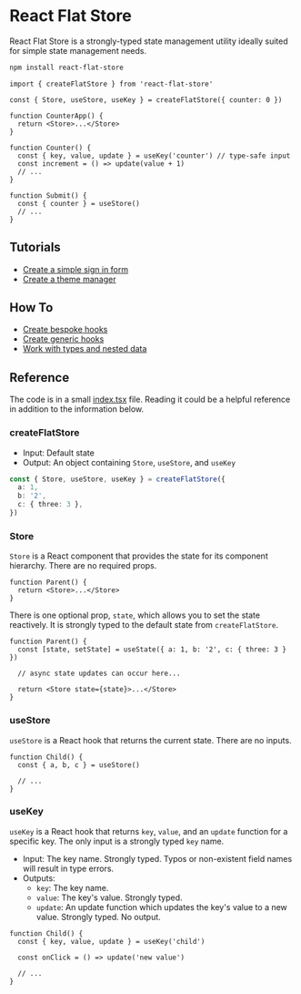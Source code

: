 # React Flat Store

React Flat Store is a strongly-typed state management utility ideally suited for simple state management needs.

```sh
npm install react-flat-store
```

```tsx
import { createFlatStore } from 'react-flat-store'

const { Store, useStore, useKey } = createFlatStore({ counter: 0 })

function CounterApp() {
  return <Store>...</Store>
}

function Counter() {
  const { key, value, update } = useKey('counter') // type-safe input
  const increment = () => update(value + 1)
  // ...
}

function Submit() {
  const { counter } = useStore()
  // ...
}
```

## Tutorials

- [Create a simple sign in form](/tests/tutorials/signInForm.tsx)
- [Create a theme manager](/tests/tutorials/theme.tsx)

## How To

- [Create bespoke hooks](/tests/howTo/bespokeHooks.tsx)
- [Create generic hooks](/tests/howTo/genericHooks.tsx)
- [Work with types and nested data](/tests/howTo/nestedData.tsx)

## Reference

The code is in a small [index.tsx](/index.tsx) file. Reading it could be a helpful reference in addition to the information below.

### createFlatStore

- Input: Default state
- Output: An object containing `Store`, `useStore`, and `useKey`

```ts
const { Store, useStore, useKey } = createFlatStore({
  a: 1,
  b: '2',
  c: { three: 3 },
})
```

### Store

`Store` is a React component that provides the state for its component hierarchy. There are no required props.

```tsx
function Parent() {
  return <Store>...</Store>
}
```

There is one optional prop, `state`, which allows you to set the state reactively. It is strongly typed to the default state from `createFlatStore`.

```tsx
function Parent() {
  const [state, setState] = useState({ a: 1, b: '2', c: { three: 3 } })

  // async state updates can occur here...

  return <Store state={state}>...</Store>
}
```

### useStore

`useStore` is a React hook that returns the current state. There are no inputs.

```tsx
function Child() {
  const { a, b, c } = useStore()

  // ...
}
```

### useKey

`useKey` is a React hook that returns `key`, `value`, and an `update` function for a specific key. The only input is a strongly typed `key` name.

- Input: The key name. Strongly typed. Typos or non-existent field names will result in type errors.
- Outputs:
  - `key`: The key name.
  - `value`: The key's value. Strongly typed.
  - `update`: An update function which updates the key's value to a new value. Strongly typed. No output.

```tsx
function Child() {
  const { key, value, update } = useKey('child')

  const onClick = () => update('new value')

  // ...
}
```
